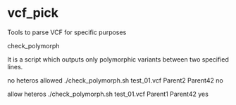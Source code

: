 # vcf_pick
Tools to parse VCF for specific purposes

check_polymorph

It is a script which outputs only polymorphic variants between two specified lines.

no heteros allowed
./check_polymorph.sh test_01.vcf Parent2 Parent42 no

allow heteros
./check_polymorph.sh test_01.vcf Parent1 Parent42 yes
